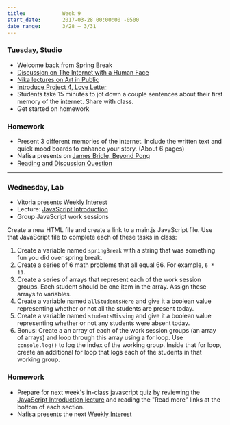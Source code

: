 ```yaml
---
title:            Week 9
start_date:       2017-03-28 00:00:00 -0500
date_range:       3/28 – 3/31
---
```


### Tuesday, Studio
- Welcome back from Spring Break
- [Discussion on The Internet with a Human Face](https://docs.google.com/document/d/1FOwRX0VPaZTgWW8uJxrUrG-fxvgz7fRpPvb5chbK89w/edit?usp=sharing)
- [Nika lectures on Art in Public](../assets/lectures/lecture6.pdf)
- [Introduce Project 4, Love Letter](../projects/loveletter)
- Students take 15 minutes to jot down a couple sentences about their first memory of the internet. Share with class.
- Get started on homework

### Homework

- Present 3 different memories of the internet. Include the written text and quick mood boards to enhance your story. (About 6 pages)
- Nafisa presents on [James Bridle, Beyond Pong](https://www.theguardian.com/artanddesign/2014/jun/18/-sp-why-digital-art-matters)
- [Reading and Discussion Question](https://docs.google.com/document/d/10XtqjPo70QrtqiZfib_I6nltmQDmJZQ9BKBwGwN9Bnw/edit?usp=sharing)

---

### Wednesday, Lab

- Vitoria presents [Weekly Interest](/projects/weekly_interest)
- Lecture: [JavaScript Introduction](/lectures/lab/javascript-introduction)
- Group JavaScript work sessions

Create a new HTML file and create a link to a main.js JavaScript file. Use that JavaScript file to complete each of these tasks in class:

1. Create a variable named `springBreak` with a string that was something fun you did over spring break.
1. Create a series of 6 math problems that all equal 66. For example, `6 * 11`.
1. Create a series of arrays that represent each of the work session groups. Each student should be one item in the array. Assign these arrays to variables.
1. Create a variable named `allStudentsHere` and give it a boolean value representing whether or not all the students are present today.
1. Create a variable named `studentsMissing` and give it a boolean value representing whether or not any students were absent today.
1. Bonus: Create a an array of each of the work session groups (an array of arrays) and loop through this array using a for loop. Use `console.log()` to log the index of the working group. Inside that for loop, create an additional for loop that logs each of the students in that working group.

### Homework

- Prepare for next week's in-class javascript quiz by reviewing the [JavaScript Introduction lecture](/lectures/lab/javascript-introduction) and reading the "Read more" links at the bottom of each section.
- Nafisa presents the next [Weekly Interest](/projects/weekly_interest)

